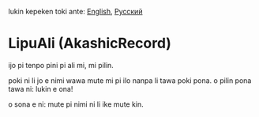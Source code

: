 lukin kepeken toki ante: [English](../master/README.md "View in English"), [Русский](../master/README.ru-RU.md "Смотреть на русском")

# LipuAli (AkashicRecord)
ijo pi tenpo pini pi ali mi, mi pilin.

poki ni li jo e nimi wawa mute mi pi ilo nanpa li tawa poki pona. o pilin pona tawa ni: lukin e ona!

o sona e ni: mute pi nimi ni li ike mute kin.
